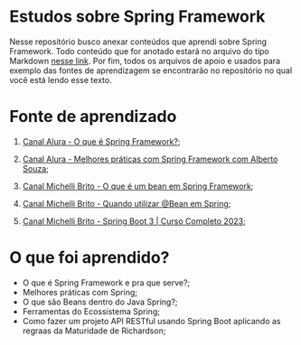 # Estudos sobre Spring Framework
 Nesse repositório busco anexar conteúdos que aprendi sobre Spring Framework.
 Todo conteúdo que for anotado estará no arquivo do tipo Markdown [nesse link](https://github.com/LuanTMoura/Study-Java-Spring/blob/main/Java%20Spring.md). Por fim, todos os arquivos de apoio e usados para exemplo das fontes de aprendizagem se encontrarão no repositório no qual você está lendo esse texto.

# Fonte de aprendizado

01. [Canal Alura - O que é Spring Framework?](https://youtu.be/5XPojnx9bb8?si=8iZq7K9wzLQfz_Mh);

02. [Canal Alura - Melhores práticas com Spring Framework com Alberto Souza](https://www.youtube.com/watch?v=xDuPI3pA_R8&t=70s);

03. [Canal Michelli Brito - O que é um bean em Spring Framework](https://youtu.be/-PT-pXe-7UM?si=Mzs9yt9l8HhHTUQx);

04. [Canal Michelli Brito - Quando utilizar @Bean em Spring](https://www.youtube.com/watch?v=S6ljIhE6mfY&pp=ygUfbyBxdWUgc8OjbyBiZWFucyBtaWNoZWxsaSBicml0bw%3D%3D);

05. [Canal Michelli Brito - Spring Boot 3 | Curso Completo 2023](https://www.youtube.com/watch?v=wlYvA2b1BWI&pp=ygUcc3ByaW5nIGJvb3QgMyBtaWNoZWxsaSBicml0bw%3D%3D);

# O que foi aprendido?
- O que é Spring Framework e pra que serve?;
- Melhores práticas com Spring;
- O que são Beans dentro do Java Spring?;
- Ferramentas do Ecossistema Spring;
- Como fazer um projeto API RESTful usando Spring Boot aplicando as regraas da Maturidade de Richardson;
